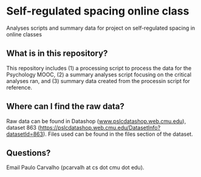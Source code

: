 # Self-regulated spacing online class
Analyses scripts and summary data for project on self-regulated spacing in online classes
 
## What is in this repository?
This repository includes (1) a processing script to process the data for the Psychology MOOC, (2) a summary analyses script focusing on the critical analyses ran, and (3) summary data created from the processin script for reference.

## Where can I find the raw data?
Raw data can be found in Datashop (www.pslcdatashop.web.cmu.edu), dataset 863 (https://pslcdatashop.web.cmu.edu/DatasetInfo?datasetId=863). Files used can be found in the files section of the dataset.

## Questions?
Email Paulo Carvalho (pcarvalh at cs dot cmu dot edu).
